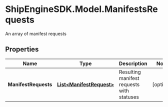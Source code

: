 # ShipEngineSDK.Model.ManifestsRequests
An array of manifest requests

## Properties

Name | Type | Description | Notes
------------ | ------------- | ------------- | -------------
**ManifestRequests** | [**List&lt;ManifestRequest&gt;**](ManifestRequest.md) | Resulting manifest requests with statuses | [optional] 

